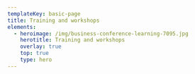 ```yaml
---
templateKey: basic-page
title: Training and workshops
elements:
  - heroimage: /img/business-conference-learning-7095.jpg
    herotitle: Training and workshops
    overlay: true
    top: true
    type: hero
---
```


